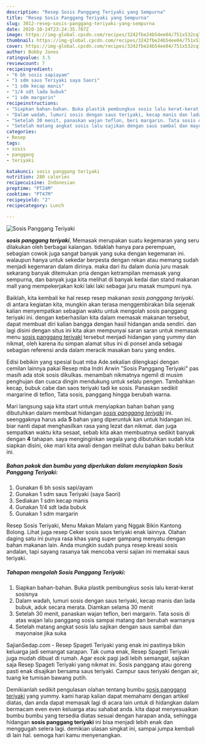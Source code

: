 ```yaml
---
description: "Resep Sosis Panggang Teriyaki yang Sempurna"
title: "Resep Sosis Panggang Teriyaki yang Sempurna"
slug: 3012-resep-sosis-panggang-teriyaki-yang-sempurna
date: 2020-10-24T23:24:35.787Z
image: https://img-global.cpcdn.com/recipes/3242fbe24b54ee04/751x532cq70/sosis-panggang-teriyaki-foto-resep-utama.jpg
thumbnail: https://img-global.cpcdn.com/recipes/3242fbe24b54ee04/751x532cq70/sosis-panggang-teriyaki-foto-resep-utama.jpg
cover: https://img-global.cpcdn.com/recipes/3242fbe24b54ee04/751x532cq70/sosis-panggang-teriyaki-foto-resep-utama.jpg
author: Bobby Jones
ratingvalue: 3.5
reviewcount: 7
recipeingredient:
- "6 bh sosis sapiayam"
- "1 sdm saus Teriyaki saya Saori"
- "1 sdm kecap manis"
- "1/4 sdt lada bubuk"
- "1 sdm margarin"
recipeinstructions:
- "Siapkan bahan-bahan. Buka plastik pembungkus sosis lalu kerat-kerat sosisnya"
- "Dalam wadah, lumuri sosis dengan saus teriyaki, kecap manis dan lada bubuk, aduk secara merata. Diamkan selama 30 menit"
- "Setelah 30 menit, panaskan wajan teflon, beri margarin. Tata sosis di atas wajan lalu panggang sosis sampai matang dan berubah warnanya"
- "Setelah matang angkat sosis lalu sajikan dengan saus sambal dan mayonaise jika suka"
categories:
- Resep
tags:
- sosis
- panggang
- teriyaki

katakunci: sosis panggang teriyaki 
nutrition: 280 calories
recipecuisine: Indonesian
preptime: "PT24M"
cooktime: "PT47M"
recipeyield: "2"
recipecategory: Lunch

---
```



![Sosis Panggang Teriyaki](https://img-global.cpcdn.com/recipes/3242fbe24b54ee04/751x532cq70/sosis-panggang-teriyaki-foto-resep-utama.jpg)

<b><i>sosis panggang teriyaki</i></b>, Memasak merupakan suatu kegemaran yang seru dilakukan oleh berbagai kalangan. tidaklah hanya para perempuan, sebagian cowok juga sangat banyak yang suka dengan kegemaran ini. walaupun hanya untuk sekedar berpesta dengan rekan atau memang sudah menjadi kegemaran dalam dirinya. maka dari itu dalam dunia juru masak sekarang banyak ditemukan pria dengan ketrampilan memasak yang sempurna, dan banyak juga kita melihat di banyak kedai dan stand makanan mall yang mempekerjakan koki laki laki sebagai juru masak mumpuni nya.

Baiklah, kita kembali ke hal resep resep makanan <i>sosis panggang teriyaki</i>. di antara kegiatan kita, mungkin akan terasa menggembirakan bila sejenak kalian menyempatkan sebagian waktu untuk mengolah sosis panggang teriyaki ini. dengan keberhasilan kita dalam memasak makanan tersebut, dapat membuat diri kalian bangga dengan hasil hidangan anda sendiri. dan lagi disini dengan situs ini kita akan mempunyai saran saran untuk memasak menu <u>sosis panggang teriyaki</u> tersebut menjadi hidangan yang yummy dan nikmat, oleh karena itu simpan alamat situs ini di ponsel anda sebagai sebagian referensi anda dalam meracik masakan baru yang endes.

Edisi bebikin yang spesial buat mba Ade.sekalian dilengkapi dengan cemilan lainnya pakai Resep mba Indri Arwin &#34;Sosis Panggang Teriyaki&#34; pas masih ada stok sosis dikulkas. menambah nikmatnya ngemil di musim penghujan dan cuaca dingin mendukung untuk selalu pengen. Tambahkan kecap, bubuk cabe dan saos teriyaki tadi ke sosis. Panaskan sedikit margarine di teflon, Tata sosis, panggang hingga berubah warna.


Mari langsung saja kita start untuk menyiapkan bahan bahan yang dibutuhkan dalam membuat hidangan <u><i>sosis panggang teriyaki</i></u> ini. seenggaknya harus ada <b>5</b> bahan yang diperuntuk kan untuk hidangan ini. biar nanti dapat menghasilkan rasa yang lezat dan nikmat. dan juga sempatkan waktu kita sesaat, sebab kita akan membuatnya sedikit banyak dengan <b>4</b> tahapan. saya menginginkan segala yang dibutuhkan sudah kita siapkan disini, oke mari kita awali dengan melihat dulu bahan baku berikut ini.

<!--inarticleads1-->

##### Bahan pokok dan bumbu yang diperlukan dalam menyiapkan Sosis Panggang Teriyaki:

1. Gunakan 6 bh sosis sapi/ayam
1. Gunakan 1 sdm saus Teriyaki (saya Saori)
1. Sediakan 1 sdm kecap manis
1. Gunakan 1/4 sdt lada bubuk
1. Gunakan 1 sdm margarin


Resep Sosis Teriyaki, Menu Makan Malam yang Nggak Bikin Kantong Bolong. Lihat juga resep Ceker sosis saos teriyaki enak lainnya. Olahan daging satu ini punya rasa khas yang super gampang menyatu dengan bahan makanan lain. Anda mungkin sudah punya resep kreasi sosis andalan, tapi sayang rasanya tak mencoba versi sajian ini memakai saus teriyaki. 

<!--inarticleads2-->

##### Tahapan mengolah Sosis Panggang Teriyaki:

1. Siapkan bahan-bahan. Buka plastik pembungkus sosis lalu kerat-kerat sosisnya
1. Dalam wadah, lumuri sosis dengan saus teriyaki, kecap manis dan lada bubuk, aduk secara merata. Diamkan selama 30 menit
1. Setelah 30 menit, panaskan wajan teflon, beri margarin. Tata sosis di atas wajan lalu panggang sosis sampai matang dan berubah warnanya
1. Setelah matang angkat sosis lalu sajikan dengan saus sambal dan mayonaise jika suka


SajianSedap.com - Resep Spageti Teriyaki yang enak ini pastinya bikin keluarga jadi semangat sarapan. Tak cuma enak, Resep Spageti Teriyaki juga mudah dibuat di rumah. Agar esok pagi jadi lebih semangat, sajikan saja Resep Spageti Teriyaki yang nikmat ini. Sosis panggang atau goreng pasti enak disajikan bersama saus teriyaki. Campur saus teriyaki dengan air, tuang ke tumisan bawang putih. 

Demikianlah sedikit pengulasan olahan tentang bumbu <u>sosis panggang teriyaki</u> yang yummy. kami harap kalian dapat memahami dengan artikel diatas, dan anda dapat memasak lagi di acara lain untuk di hidangkan dalam bermacam even even keluarga atau sahabat anda. kita dapat menyesuaikan bumbu bumbu yang tersedia diatas sesuai dengan harapan anda, sehingga hidangan <b>sosis panggang teriyaki</b> ini bisa menjadi lebih enak dan menggugah selera lagi. demikian ulasan singkat ini, sampai jumpa kembali di lain hal. semoga hari kamu menyenangkan.
